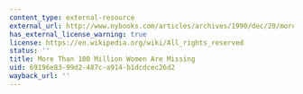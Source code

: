 ```yaml
---
content_type: external-resource
external_url: http://www.nybooks.com/articles/archives/1990/dec/20/more-than-100-million-women-are-missing/
has_external_license_warning: true
license: https://en.wikipedia.org/wiki/All_rights_reserved
status: ''
title: More Than 100 Million Women Are Missing
uid: 69196e83-99d2-487c-a914-b1dcdcec26d2
wayback_url: ''
---
```

